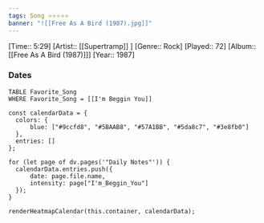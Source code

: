 ```yaml
---
tags: Song ⭐⭐⭐⭐⭐ 
banner: "![[Free As A Bird (1987).jpg]]"
---
```

[Time:: 5:29]
[Artist:: [[Supertramp]] ]
[Genre:: Rock]
[Played:: 72]
[Album:: [[Free As A Bird (1987)]]]
[Year:: 1987]
### Dates
````dataview
TABLE Favorite_Song
WHERE Favorite_Song = [[I'm Beggin You]]
````

  ```dataviewjs
const calendarData = { 
	colors: { 
		blue: ["#9ccfd8", "#5BAAB8", "#57A1BB", "#5da8c7", "#3e8fb0"] 
	}, 
	entries: [] 
}; 

for (let page of dv.pages('"Daily Notes"')) { 
	calendarData.entries.push({ 
		date: page.file.name, 
		intensity: page["I'm_Beggin_You"]
	}); 
} 

renderHeatmapCalendar(this.container, calendarData);
```
